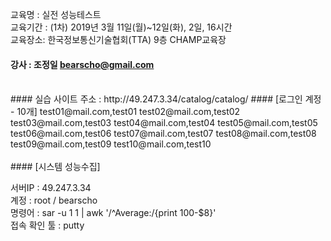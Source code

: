 교육명 : 실전 성능테스트  
교육기간 : (1차) 2019년 3월 11일(월)~12일(화), 2일, 16시간  
교육장소: 한국정보통신기술협회(TTA) 9층 CHAMP교육장  

#### 강사 : 조정일 bearscho@gmail.com   
<br>  
#### 실습 사이트 주소 : http://49.247.3.34/catalog/catalog/   
#### [로그인 계정 - 10개]  
test01@mail.com,test01  
test02@mail.com,test02  
test03@mail.com,test03  
test04@mail.com,test04  
test05@mail.com,test05  
test06@mail.com,test06  
test07@mail.com,test07  
test08@mail.com,test08  
test09@mail.com,test09  
test10@mail.com,test10    
<br><br>
#### [시스템 성능수집]
 
서버IP : 49.247.3.34  
계정 : root / bearscho  
명령어 : sar -u 1 1 | awk '/^Average:/{print 100-$8}'  
접속 확인 툴 : putty  

